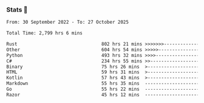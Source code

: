 ### Stats 👋
<!--START_SECTION:waka-->

```txt
From: 30 September 2022 - To: 27 October 2025

Total Time: 2,799 hrs 6 mins

Rust                               802 hrs 21 mins >>>>>>>------------------   28.66 %
Other                              604 hrs 54 mins >>>>>--------------------   21.61 %
Python                             493 hrs 32 mins >>>>---------------------   17.63 %
C#                                 234 hrs 55 mins >>-----------------------   08.39 %
Binary                             75 hrs 26 mins  >------------------------   02.70 %
HTML                               59 hrs 31 mins  >------------------------   02.13 %
Kotlin                             57 hrs 43 mins  >------------------------   02.06 %
Markdown                           55 hrs 35 mins  -------------------------   01.99 %
Go                                 55 hrs 22 mins  -------------------------   01.98 %
Razor                              45 hrs 12 mins  -------------------------   01.62 %
```

<!--END_SECTION:waka-->

<!--
**buhaytza2005/buhaytza2005** is a ✨ _special_ ✨ repository because its `README.md` (this file) appears on your GitHub profile.

Here are some ideas to get you started:

- 🔭 I’m currently working on ...
- 🌱 I’m currently learning ...
- 👯 I’m looking to collaborate on ...
- 🤔 I’m looking for help with ...
- 💬 Ask me about ...
- 📫 How to reach me: ...
- 😄 Pronouns: ...
- ⚡ Fun fact: ...
-->



